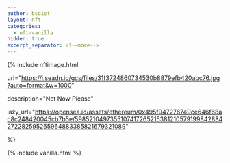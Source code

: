 ```yaml
---
author: bsoist
layout: nft
categories:
  - nft-vanilla
hidden: true
excerpt_separator: <!--more-->
---
```

{% include nftimage.html 

url="https://i.seadn.io/gcs/files/31f3724860734530b8879efb420abc76.jpg?auto=format&w=1000"

description="Not Now Please"

lazy_url="https://opensea.io/assets/ethereum/0x495f947276749ce646f68ac8c248420045cb7b5e/5985210497355107417265215381210579199842884272282595265964883385821679321089"

%}


<!--more-->
{% include vanilla.html %}
